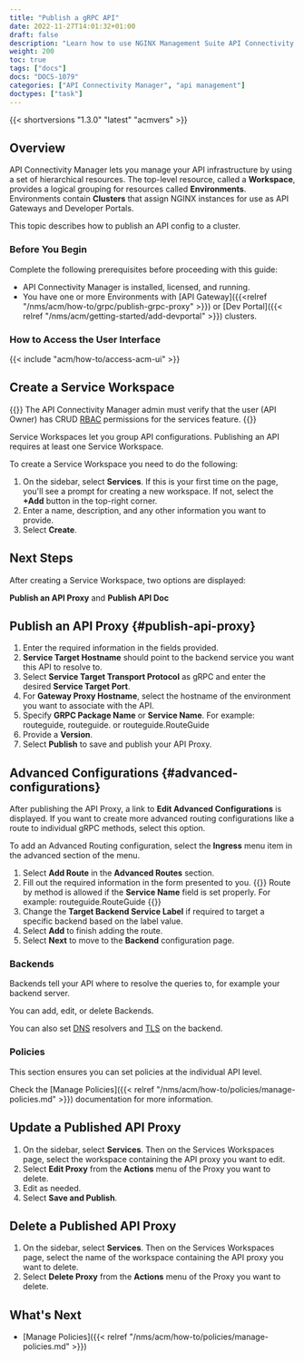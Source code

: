 ```yaml
---
title: "Publish a gRPC API"
date: 2022-11-27T14:01:32+01:00
draft: false
description: "Learn how to use NGINX Management Suite API Connectivity Manager to publish gRPC APIs to your gRPC API Gateway."
weight: 200
toc: true
tags: ["docs"]
docs: "DOCS-1079"
categories: ["API Connectivity Manager", "api management"]
doctypes: ["task"]
---
```


{{< shortversions "1.3.0" "latest" "acmvers" >}}

## Overview

API Connectivity Manager lets you manage your API infrastructure by using a set of hierarchical resources. The top-level resource, called a **Workspace**, provides a logical grouping for resources called **Environments**. Environments contain **Clusters** that assign NGINX instances for use as API Gateways and Developer Portals.

This topic describes how to publish an API config to a cluster.

### Before You Begin

Complete the following prerequisites before proceeding with this guide:

- API Connectivity Manager is installed, licensed, and running.
- You have one or more Environments with [API Gateway]({{<relref "/nms/acm/how-to/grpc/publish-grpc-proxy" >}}) or [Dev Portal]({{< relref "/nms/acm/getting-started/add-devportal" >}}) clusters.

### How to Access the User Interface

{{< include "acm/how-to/access-acm-ui" >}}

## Create a Service Workspace

{{<note>}}
The API Connectivity Manager admin must verify that the user (API Owner) has CRUD [RBAC](https://en.wikipedia.org/wiki/Role-based_access_control) permissions for the services feature.
{{</note>}}

Service Workspaces let you group API configurations. Publishing an API requires at least one Service Workspace.

To create a Service Workspace you need to do the following:

1. On the sidebar, select **Services**. If this is your first time on the page, you'll see a prompt for creating a new workspace. If not, select the **+Add** button in the top-right corner.
2. Enter a name, description, and any other information you want to provide.
3. Select **Create**.

## Next Steps

After creating a Service Workspace, two options are displayed:

**Publish an API Proxy** and **Publish API Doc**

## Publish an API Proxy {#publish-api-proxy}

1. Enter the required information in the fields provided.
2. **Service Target Hostname** should point to the backend service you want this API to resolve to.
3. Select **Service Target Transport Protocol** as gRPC and enter the desired **Service Target Port**.
3. For **Gateway Proxy Hostname**, select the hostname of the environment you want to associate with the API.
4. Specify **GRPC Package Name** or **Service Name**. For example: routeguide, routeguide. or routeguide.RouteGuide 
5. Provide a **Version**.
5. Select **Publish** to save and publish your API Proxy.

## Advanced Configurations {#advanced-configurations}

After publishing the API Proxy, a link to **Edit Advanced Configurations** is displayed.
If you want to create more advanced routing configurations like a route to individual gRPC methods, select this option.

To add an Advanced Routing configuration, select the **Ingress** menu item in the advanced section of the menu.

1. Select **Add Route** in the **Advanced Routes** section.
2. Fill out the required information in the form presented to you.
{{<note>}} Route by method is allowed if the **Service Name** field is set properly. For example: routeguide.RouteGuide {{</note>}}
3. Change the **Target Backend Service Label** if required to target a specific backend based on the label value.
7. Select **Add** to finish adding the route.
8. Select **Next** to move to the **Backend** configuration page.

### Backends

Backends tell your API where to resolve the queries to, for example your backend server.

You can add, edit, or delete Backends.

You can also set [DNS](https://en.wikipedia.org/wiki/Domain_Name_System) resolvers and [TLS](https://en.wikipedia.org/wiki/Transport_Layer_Security) on the backend.

### Policies

This section ensures you can set policies at the individual API level.

Check the [Manage Policies]({{< relref "/nms/acm/how-to/policies/manage-policies.md" >}}) documentation for more information.

## Update a Published API Proxy

1. On the sidebar, select **Services**. Then on the Services Workspaces page, select the workspace containing the API proxy you want to edit.
2. Select **Edit Proxy** from the **Actions** menu of the Proxy you want to delete.
3. Edit as needed.
4. Select **Save and Publish**.

## Delete a Published API Proxy

1. On the sidebar, select **Services**. Then on the Services Workspaces page, select the name of the workspace containing the API proxy you want to delete.
2. Select **Delete Proxy** from the **Actions** menu of the Proxy you want to delete.

## What's Next

- [Manage Policies]({{< relref "/nms/acm/how-to/policies/manage-policies.md" >}})
